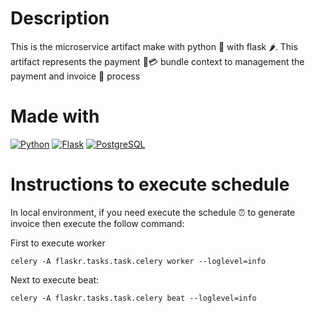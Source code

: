 # Description
This is the microservice artifact make with python 🐍 with flask 🌶️. This artifact represents the payment 🛒💳 bundle context to management the payment and invoice 🧾 process

# Made with
[![Python](https://img.shields.io/badge/python-2b5b84?style=for-the-badge&logo=python&logoColor=white&labelColor=000000)]()
[![Flask](https://img.shields.io/badge/flask-000000?style=for-the-badge&logo=flask&logoColor=white&labelColor=000000)]()
[![PostgreSQL](https://img.shields.io/badge/postgresql-699eca?style=for-the-badge&logo=postgresql&logoColor=white&labelColor=000000)]()


# Instructions to execute schedule

In local environment, if you need execute the schedule ⏰ to generate invoice then execute the follow command:

First to execute worker
```
celery -A flaskr.tasks.task.celery worker --loglevel=info
```

Next to execute beat:
```
celery -A flaskr.tasks.task.celery beat --loglevel=info
```